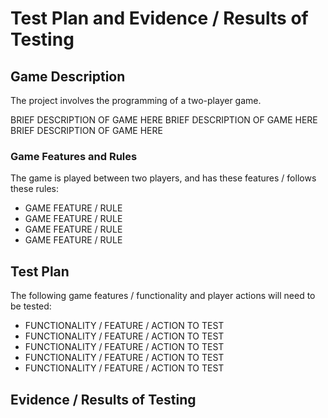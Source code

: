 # Test Plan and Evidence / Results of Testing

## Game Description

The project involves the programming of a two-player game.

BRIEF DESCRIPTION OF GAME HERE
BRIEF DESCRIPTION OF GAME HERE
BRIEF DESCRIPTION OF GAME HERE

### Game Features and Rules

The game is played between two players, and has these features / follows these rules:

- GAME FEATURE / RULE
- GAME FEATURE / RULE
- GAME FEATURE / RULE
- GAME FEATURE / RULE


## Test Plan

The following game features / functionality and player actions will need to be tested:

- FUNCTIONALITY / FEATURE / ACTION TO TEST
- FUNCTIONALITY / FEATURE / ACTION TO TEST
- FUNCTIONALITY / FEATURE / ACTION TO TEST
- FUNCTIONALITY / FEATURE / ACTION TO TEST
- FUNCTIONALITY / FEATURE / ACTION TO TEST


## Evidence / Results of Testing

